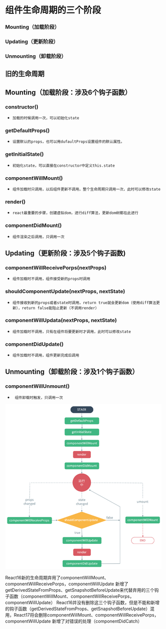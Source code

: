 # 组件生命周期的三个阶段
### Mounting（加载阶段）
### Updating（更新阶段）
### Unmounting（卸载阶段）

## **旧的生命周期**

## Mounting（加载阶段：涉及6个钩子函数）
### constructor()
* `加载的时候调用一次，可以初始化state`

### getDefaultProps()
 * `设置默认的props，也可以用dufaultProps设置组件的默认属性。`

### getInitialState()
* `初始化state，可以直接在constructor中定义this.state`

### componentWillMount()
* `组件加载时只调用，以后组件更新不调用，整个生命周期只调用一次，此时可以修改state`

### render()
* `react最重要的步骤，创建虚拟dom，进行diff算法，更新dom树都在此进行`

### componentDidMount()
* `组件渲染之后调用，只调用一次`

## Updating（更新阶段：涉及5个钩子函数)

### componentWillReceivePorps(nextProps)
* `组件加载时不调用，组件接受新的props时调用`

### shouldComponentUpdate(nextProps, nextState)
* `组件接收到新的props或者state时调用，return true就会更新dom（使用diff算法更新），return false能阻止更新（不调用render）`

### componentWillUpdata(nextProps, nextState)
* `组件加载时不调用，只有在组件将要更新时才调用，此时可以修改state`

### componentDidUpdate()
* `组件加载时不调用，组件更新完成后调用`

## Unmounting（卸载阶段：涉及1个钩子函数）
### componentWillUnmount()
* ` 组件卸载时触发，只调用一次`



![Alt Text](./img/hook.png)

React16新的生命周期弃用了componentWillMount、componentWillReceivePorps，componentWillUpdate
新增了getDerivedStateFromProps、getSnapshotBeforeUpdate来代替弃用的三个钩子函数（componentWillMount、componentWillReceivePorps，componentWillUpdate）
React16并没有删除这三个钩子函数，但是不能和新增的钩子函数（getDerivedStateFromProps、getSnapshotBeforeUpdate）混用，React17将会删除componentWillMount、componentWillReceivePorps，componentWillUpdate
新增了对错误的处理（componentDidCatch）

